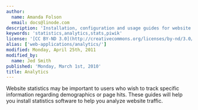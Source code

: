 ```yaml
---
author:
  name: Amanda Folson
  email: docs@linode.com
description: 'Installation, configuration and usage guides for website statistics.'
keywords: 'statistics,analytics,stats,piwik'
license: '[CC BY-ND 3.0](http://creativecommons.org/licenses/by-nd/3.0/us/)'
alias: ['web-applications/analytics/']
modified: Monday, April 25th, 2011
modified_by:
  name: Jed Smith
published: 'Monday, March 1st, 2010'
title: Analytics
---
```


Website statistics may be important to users who wish to track specific information regarding demographics or page hits. These guides will help you install statistics software to help you analyze website traffic.

